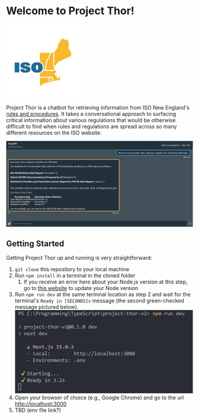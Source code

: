 # Welcome to Project Thor!

<img src="documentation_images/iso_logo.jpg" alt="ISO New England's Logo" width="200"/>

Project Thor is a chatbot for retrieving information from ISO New England's [rules and procedures](https://www.iso-ne.com/participate/rules-procedures). It takes a conversational approach to surfacing critical information about various regulations that would be otherwise difficult to find when rules and regulations are spread across so many different resources on the ISO website.

<!-- TODO: add better example image, this answer may be slightly incorrect. -->
![An image of an example query with the chatbot asking about the December data collection deadline for submitting DER data](documentation_images/example_chat.png)

## Getting Started

Getting Project Thor up and running is very straightforward:

1. `git clone` this repository to your local machine
2. Run `npm install` in a terminal in the cloned folder
   1. If you receive an error here about your Node.js version at this step, go to [this website](https://nodejs.org/en) to update your Node version
3. Run `npm run dev` at the same terminal location as step 2 and wait for the terminal's `Ready in [SECONDS]s` message (the second green-checked message pictured below).
![A picture of the result of running `npm run dev` in a Visual Studio Code terminal](documentation_images/successful_run.png)
4. Open your browser of choice (e.g., Google Chrome) and go to the url [http://localhost:3000](http://localhost:3000)
5. TBD (env file link?)
